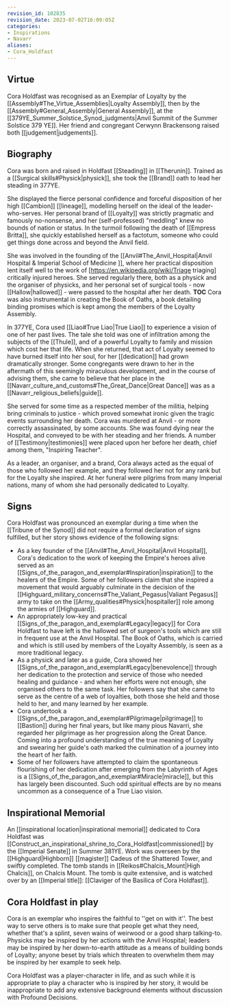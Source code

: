 ```yaml
---
revision_id: 102835
revision_date: 2023-07-02T16:09:05Z
categories:
- Inspirations
- Navarr
aliases:
- Cora_Holdfast
---
```




## Virtue
Cora Holdfast was recognised as an Exemplar of Loyalty by the [[Assembly#The_Virtue_Assemblies|Loyalty Assembly]], then by the [[Assembly#General_Assembly|General Assembly]], at the [[379YE_Summer_Solstice_Synod_judgments|Anvil Summit of the Summer Solstice 379 YE]]. Her friend and congregant Cerwynn Brackensong raised both [[judgement|judgements]].

## Biography
Cora was born and raised in Holdfast [[Steading]] in [[Therunin]]. Trained as a [[Surgical skills#Physick|physick]], she took the [[Brand]] oath to lead her steading in 377YE.

She displayed the fierce personal confidence and forceful disposition of her high [[Cambion]] [[lineage]], modelling herself on the ideal of the leader-who-serves. Her personal brand of [[Loyalty]] was strictly pragmatic and famously no-nonsense, and her (self-professed) "meddling" knew no bounds of nation or status. In the turmoil following the death of [[Empress Britta]], she quickly established herself as a factotum, someone who could get things done across and beyond the Anvil field.

She was involved in the founding of the [[Anvil#The_Anvil_Hospital|Anvil Hospital & Imperial School of Medicine ]], where her practical disposition lent itself well to the work of [https://en.wikipedia.org/wiki/Triage triaging] critically injured heroes. She served regularly there, both as a physick and the organiser of physicks, and her personal set of surgical tools - now [[Hallow|hallowed]] - were passed to the hospital after her death.
__TOC__
Cora was also instrumental in creating the Book of Oaths, a book detailing binding promises which is kept among the members of the Loyalty Assembly. 

In 377YE, Cora used [[Liao#True Liao|True Liao]] to experience a vision of one of her past lives. The tale she told was one of infiltration among the subjects of the [[Thule]], and of a powerful Loyalty to family and mission which cost her that life. When she returned, that act of Loyalty seemed to have burned itself into her soul, for her [[dedication]] had grown dramatically stronger. Some congregants were drawn to her in the aftermath of this seemingly miraculous development, and in the course of advising them, she came to believe that her place in the [[Navarr_culture_and_customs#The_Great_Dance|Great Dance]] was as a [[Navarr_religious_beliefs|guide]].

She served for some time as a respected member of the militia, helping bring criminals to justice - which proved somewhat ironic given the tragic events surrounding her death. Cora was murdered at Anvil - or more correctly assassinated, by some accounts. She was found dying near the Hospital, and conveyed to be with her steading and her friends. A number of [[Testimony|testimonies]] were placed upon her before her death, chief among them, "Inspiring Teacher".

As a leader, an organiser, and a brand, Cora always acted as the equal of those who followed her example, and they followed her not for any rank but for the Loyalty she inspired. At her funeral were pilgrims from many Imperial nations, many of whom she had personally dedicated to Loyalty.

## Signs
Cora Holdfast was pronounced an exemplar during a time when the [[Tribune of the Synod]] did not require a formal declaration of signs fulfilled, but her story shows evidence of the following signs:
* As a key founder of the [[Anvil#The_Anvil_Hospital|Anvil Hospital]], Cora's dedication to the work of keeping the Empire's heroes alive served as an  [[Signs_of_the_paragon_and_exemplar#Inspiration|inspiration]] to the healers of the Empire. Some of her followers claim that she inspired a movement that would arguably culminate in the decision of the [[Highguard_military_concerns#The_Valiant_Pegasus|Valiant Pegasus]] army to take on the [[Army_qualities#Physick|hospitaller]] role among the armies of [[Highguard]].
* An appropriately low-key and practical [[Signs_of_the_paragon_and_exemplar#Legacy|legacy]] for Cora Holdfast to have left is the hallowed set of surgeon's tools which are still in frequent use at the Anvil Hospital. The Book of Oaths, which is carried and which is still used by members of the Loyalty Assembly, is seen as a more traditional legacy.
* As a physick and later as a guide, Cora showed her [[Signs_of_the_paragon_and_exemplar#Legacy|benevolence]] through her dedication to the protection and service of those who needed healing and guidance - and when her efforts were not enough, she organised others to the same task. Her followers say that she came to serve as the centre of a web of loyalties, both those she held and those held to her, and many learned by her example.
* Cora undertook a [[Signs_of_the_paragon_and_exemplar#Pilgrimage|pilgrimage]] to [[Bastion]] during her final years, but like many pious Navarri, she regarded her pilgrimage as her progression along the Great Dance. Coming into a profound understanding of the true meaning of Loyalty and swearing her guide's oath marked the culmination of a journey into the heart of her faith.
* Some of her followers have attempted to claim the spontaneous flourishing of her dedication after emerging from the Labyrinth of Ages is a [[Signs_of_the_paragon_and_exemplar#Miracle|miracle]], but this has largely been discounted. Such odd spiritual effects are by no means uncommon as a consequence of a True Liao vision.

## Inspirational Memorial
An [[inspirational location|inspirational memorial]] dedicated to Cora Holdfast was [[Construct_an_inspirational_shrine_to_Cora_Holdfast|commissioned]] by the [[Imperial Senate]] in Summer 381YE. Work was overseen by the [[Highguard|Highborn]] [[magister]] Cadeus of the Shattered Tower, and swiftly completed. The tomb stands in [[Reikos#Chalcis_Mount|High Chalcis]], on Chalcis Mount. The tomb is quite extensive, and is watched over by an [[Imperial title]]: [[Claviger of the Basilica of Cora Holdfast]].

## Cora Holdfast in play
Cora is an exemplar who inspires the faithful to ''get on with it''. The best way to serve others is to make sure that people get what they need, whether that's a splint, seven wains of weirwood or a good sharp talking-to. Physicks may be inspired by her actions with the Anvil Hospital; leaders may be inspired by her down-to-earth attitude as a means of building bonds of Loyalty; anyone beset by trials which threaten to overwhelm them may be inspired by her example to seek help.

Cora Holdfast was a player-character in life, and as such while it is appropriate to play a character who is inspired by her story, it would be inappropriate to add any extensive background elements without discussion with Profound Decisions.